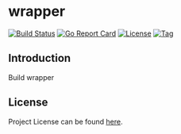 # wrapper

[![Build Status](https://github.com/distbuild/wrapper/workflows/ci/badge.svg?branch=main&event=push)](https://github.com/distbuild/wrapper/actions?query=workflow%3Aci)
[![Go Report Card](https://goreportcard.com/badge/github.com/distbuild/wrapper)](https://goreportcard.com/report/github.com/distbuild/wrapper)
[![License](https://img.shields.io/github/license/distbuild/wrapper.svg)](https://github.com/distbuild/wrapper/blob/main/LICENSE)
[![Tag](https://img.shields.io/github/tag/distbuild/wrapper.svg)](https://github.com/distbuild/wrapper/tags)



## Introduction

Build wrapper



## License

Project License can be found [here](LICENSE).
